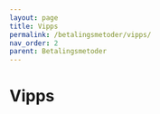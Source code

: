 ```yaml
---
layout: page
title: Vipps
permalink: /betalingsmetoder/vipps/
nav_order: 2
parent: Betalingsmetoder
---
```


# Vipps
